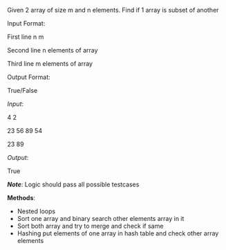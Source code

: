 Given 2 array of size m and n elements. Find if 1 array is subset of another

Input Format:

First line n m

Second line n elements of array

Third line m elements of array

Output Format:

True/False


*Input*: 

4 2

23 56 89 54

23 89


*Output*: 

True


__*Note*__: Logic should pass all possible testcases


**Methods**:
- Nested loops
- Sort one array and binary search other elements array in it
- Sort both array and try to merge and check if same
- Hashing put elements of one array in hash table and check other array elements

